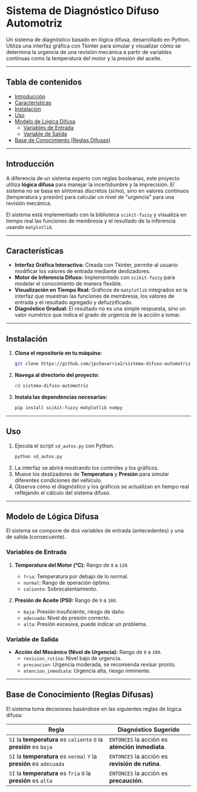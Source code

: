 # Sistema de Diagnóstico Difuso Automotriz

Un sistema de diagnóstico basado en lógica difusa, desarrollado en Python. Utiliza una interfaz gráfica con Tkinter para simular y visualizar cómo se determina la urgencia de una revisión mecánica a partir de variables continuas como la temperatura del motor y la presión del aceite.



---

## Tabla de contenidos

- [Introducción](#introducción)
- [Características](#características)
- [Instalación](#instalación)
- [Uso](#uso)
- [Modelo de Lógica Difusa](#modelo-de-lógica-difusa)
  - [Variables de Entrada](#variables-de-entrada)
  - [Variable de Salida](#variable-de-salida)
- [Base de Conocimiento (Reglas Difusas)](#base-de-conocimiento-reglas-difusas)

---

## Introducción

A diferencia de un sistema experto con reglas booleanas, este proyecto utiliza **lógica difusa** para manejar la incertidumbre y la imprecisión. El sistema no se basa en síntomas discretos (si/no), sino en valores continuos (temperatura y presión) para calcular un nivel de "urgencia" para una revisión mecánica.

El sistema está implementado con la biblioteca `scikit-fuzzy` y visualiza en tiempo real las funciones de membresía y el resultado de la inferencia usando `matplotlib`.

---

## Características

- **Interfaz Gráfica Interactiva:** Creada con Tkinter, permite al usuario modificar los valores de entrada mediante deslizadores.
- **Motor de Inferencia Difuso:** Implementado con `scikit-fuzzy` para modelar el conocimiento de manera flexible.
- **Visualización en Tiempo Real:** Gráficos de `matplotlib` integrados en la interfaz que muestran las funciones de membresía, los valores de entrada y el resultado agregado y defuzzificado.
- **Diagnóstico Gradual:** El resultado no es una simple respuesta, sino un valor numérico que indica el grado de urgencia de la acción a tomar.

---

## Instalación

1.  **Clona el repositorio en tu máquina:**
    ```bash
    git clone https://github.com/jpchavarria2/sistema-difuso-automotriz.git
    ```
2.  **Navega al directorio del proyecto:**
    ```bash
    cd sistema-difuso-automotriz
    ```
3.  **Instala las dependencias necesarias:**
    ```bash
    pip install scikit-fuzzy matplotlib numpy
    ```

---

## Uso

1.  Ejecuta el script `sd_autos.py` con Python.
    ```bash
    python sd_autos.py
    ```
2.  La interfaz se abrirá mostrando los controles y los gráficos.
3.  Mueve los deslizadores de **Temperatura** y **Presión** para simular diferentes condiciones del vehículo.
4.  Observa cómo el diagnóstico y los gráficos se actualizan en tiempo real reflejando el cálculo del sistema difuso.

---

## Modelo de Lógica Difusa

El sistema se compone de dos variables de entrada (antecedentes) y una de salida (consecuente).

### Variables de Entrada

1.  **Temperatura del Motor (°C):** Rango de `0` a `120`.
    - `frio`: Temperatura por debajo de lo normal.
    - `normal`: Rango de operación óptimo.
    - `caliente`: Sobrecalentamiento.

2.  **Presión de Aceite (PSI):** Rango de `0` a `100`.
    - `baja`: Presión insuficiente, riesgo de daño.
    - `adecuada`: Nivel de presión correcto.
    - `alta`: Presión excesiva, puede indicar un problema.

### Variable de Salida

- **Acción del Mecánico (Nivel de Urgencia):** Rango de `0` a `100`.
  - `revision_rutina`: Nivel bajo de urgencia.
  - `precaucion`: Urgencia moderada, se recomienda revisar pronto.
  - `atencion_inmediata`: Urgencia alta, riesgo inminente.

---

## Base de Conocimiento (Reglas Difusas)

El sistema toma decisiones basándose en las siguientes reglas de lógica difusa:

| Regla                                                              | Diagnóstico Sugerido        |
| ------------------------------------------------------------------ | --------------------------- |
| `SI` la **temperatura** es `caliente` `O` la **presión** es `baja`   | `ENTONCES` la acción es **atención inmediata**. |
| `SI` la **temperatura** es `normal` `Y` la **presión** es `adecuada` | `ENTONCES` la acción es **revisión de rutina**. |
| `SI` la **temperatura** es `fria` `O` la **presión** es `alta`       | `ENTONCES` la acción es **precaución**.         |